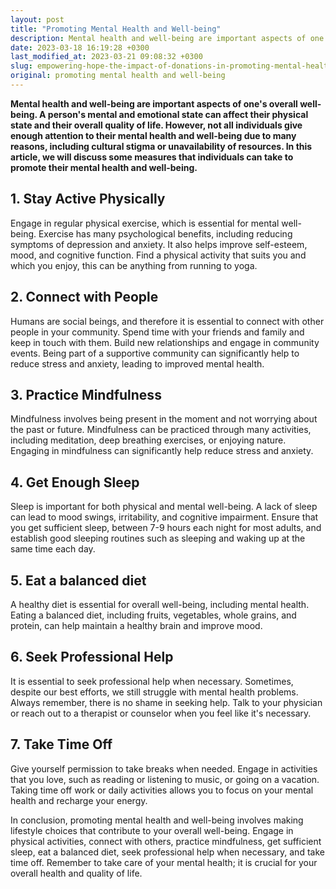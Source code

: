 ```yaml
---
layout: post
title: "Promoting Mental Health and Well-being"
description: Mental health and well-being are important aspects of one's overall well-being. A person's mental and emotional state can affect their physical state and their overall quality of life. However, not all individuals give enough attention to their mental health and well-being due to many reasons, including cultural stigma or unavailability of resources. In this article, we will discuss some measures that individuals can take to promote their mental health and well-being.
date: 2023-03-18 16:19:28 +0300
last_modified_at: 2023-03-21 09:08:32 +0300
slug: empowering-hope-the-impact-of-donations-in-promoting-mental-health-and-well-being
original: promoting mental health and well-being
---
```

**Mental health and well-being are important aspects of one's overall well-being. A person's mental and emotional state can affect their physical state and their overall quality of life. However, not all individuals give enough attention to their mental health and well-being due to many reasons, including cultural stigma or unavailability of resources. In this article, we will discuss some measures that individuals can take to promote their mental health and well-being.**

## 1\. Stay Active Physically

Engage in regular physical exercise, which is essential for mental well-being. Exercise has many psychological benefits, including reducing symptoms of depression and anxiety. It also helps improve self-esteem, mood, and cognitive function. Find a physical activity that suits you and which you enjoy, this can be anything from running to yoga.

## 2\. Connect with People

Humans are social beings, and therefore it is essential to connect with other people in your community. Spend time with your friends and family and keep in touch with them. Build new relationships and engage in community events. Being part of a supportive community can significantly help to reduce stress and anxiety, leading to improved mental health.

## 3\. Practice Mindfulness

Mindfulness involves being present in the moment and not worrying about the past or future. Mindfulness can be practiced through many activities, including meditation, deep breathing exercises, or enjoying nature. Engaging in mindfulness can significantly help reduce stress and anxiety.

## 4\. Get Enough Sleep

Sleep is important for both physical and mental well-being. A lack of sleep can lead to mood swings, irritability, and cognitive impairment. Ensure that you get sufficient sleep, between 7-9 hours each night for most adults, and establish good sleeping routines such as sleeping and waking up at the same time each day.

## 5\. Eat a balanced diet

A healthy diet is essential for overall well-being, including mental health. Eating a balanced diet, including fruits, vegetables, whole grains, and protein, can help maintain a healthy brain and improve mood.

## 6\. Seek Professional Help

It is essential to seek professional help when necessary. Sometimes, despite our best efforts, we still struggle with mental health problems. Always remember, there is no shame in seeking help. Talk to your physician or reach out to a therapist or counselor when you feel like it's necessary.

## 7\. Take Time Off

Give yourself permission to take breaks when needed. Engage in activities that you love, such as reading or listening to music, or going on a vacation. Taking time off work or daily activities allows you to focus on your mental health and recharge your energy.

In conclusion, promoting mental health and well-being involves making lifestyle choices that contribute to your overall well-being. Engage in physical activities, connect with others, practice mindfulness, get sufficient sleep, eat a balanced diet, seek professional help when necessary, and take time off. Remember to take care of your mental health; it is crucial for your overall health and quality of life.